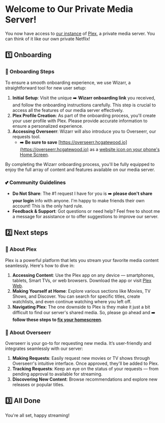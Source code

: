 # Welcome to Our Private Media Server!

You now have access to [our instance](https://plex.hcgatewood.io) of [Plex](https://www.plex.tv/), a private media server. You can think of it like our own private Netflix!

## 1️⃣ Onboarding

### 🌟 Onboarding Steps

To ensure a smooth onboarding experience, we use Wizarr, a straightforward tool for new user setup:

1. **Initial Setup**: Visit the unique ➡️ **Wizarr onboarding link** you received, and follow the onboarding instructions carefully. This step is crucial to access all the features of our media server effectively.
2. **Plex Profile Creation**: As part of the onboarding process, you'll create your user profile with Plex. Please provide accurate information to ensure a personalized experience.
3. **Accessing Overseerr**: Wizarr will also introduce you to Overseerr, our requests tool.
    - ➡️ **Be sure to save** [https://overseerr.hcgatewood.io](https://overseerr.hcgatewood.io) as a [website icon on your phone's Home Screen](https://support.apple.com/guide/iphone/bookmark-favorite-webpages-iph42ab2f3a7/ios#:~:text=Add%20a%20website%20icon%20to%20your%20Home%20Screen).

By completing the Wizarr onboarding process, you'll be fully equipped to enjoy the full array of content and features available on our media server.

### 💕 Community Guidelines

- **Do Not Share**: The #1 request I have for you is ➡️ **please don't share your login** info with anyone. I'm happy to make friends their own account! This is the only hard rule.
- **Feedback & Support**: Got questions or need help? Feel free to shoot me a message for assistance or to offer suggestions to improve our server.

## 2️⃣ Next steps

### 🍿 About Plex

Plex is a powerful platform that lets you stream your favorite media content seamlessly. Here's how to dive in:

1. **Accessing Content**: Use the Plex app on any device — smartphones, tablets, Smart TVs, or web browsers. Download the app or visit [Plex Web](https://app.plex.tv/desktop).
1. **Making Yourself at Home**: Explore various sections like Movies, TV Shows, and Discover. You can search for specific titles, create watchlists, and even continue watching where you left off.
1. **Navigating Plex**: The one downside to Plex is they make it just a bit difficult to find our server's shared media. So, please go ahead and ➡️ **follow these steps to [fix your homescreen](/plex-homescreen)**.

### 🦄 About Overseerr

Overseerr is your go-to for requesting new media. It’s user-friendly and integrates seamlessly with our server:

1. **Making Requests**: Easily request new movies or TV shows through Overseerr's intuitive interface. Once approved, they'll be added to Plex.
1. **Tracking Requests**: Keep an eye on the status of your requests — from pending approval to available for streaming.
1. **Discovering New Content**: Browse recommendations and explore new releases or popular titles.

## 3️⃣ All Done

You're all set, happy streaming!
